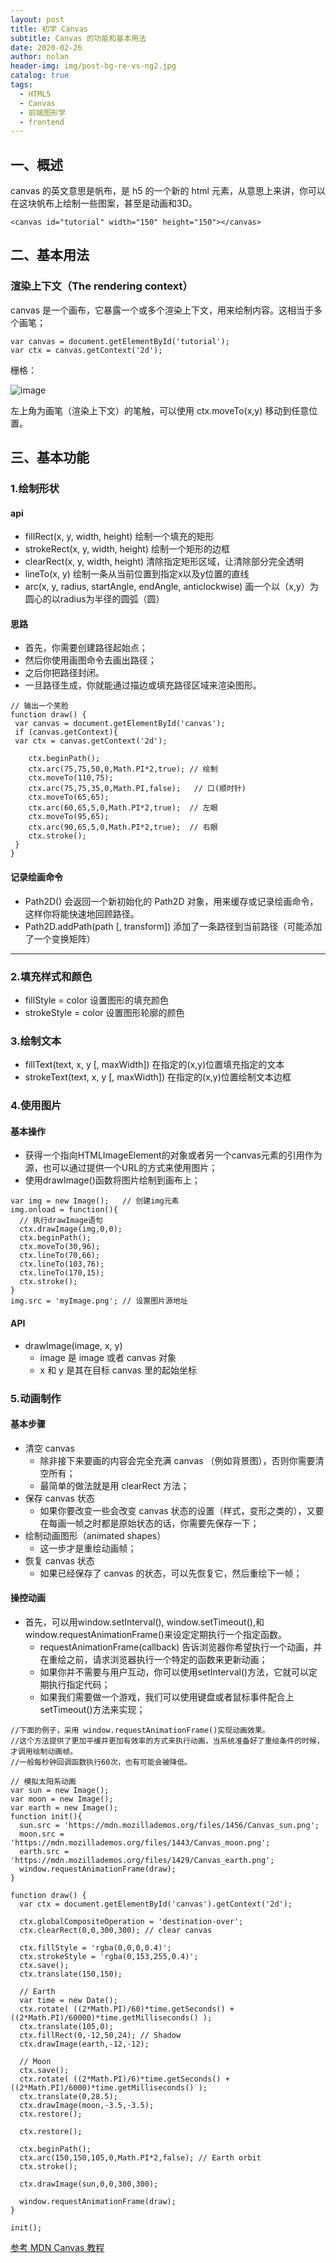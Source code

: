 ```yaml
---
layout: post
title: 初学 Canvas 
subtitle: Canvas 的功能和基本用法
date: 2020-02-26
author: nolan
header-img: img/post-bg-re-vs-ng2.jpg
catalog: true
tags:
  - HTML5
  - Canvas
  - 前端图形学
  - frontend
---
```


##  一、概述
canvas 的英文意思是帆布，是 h5 的一个新的 html 元素，从意思上来讲，你可以在这块帆布上绘制一些图案，甚至是动画和3D。


```
<canvas id="tutorial" width="150" height="150"></canvas>
```

##  二、基本用法

### 渲染上下文（The rendering context）

canvas 是一个画布，它暴露一个或多个渲染上下文，用来绘制内容。这相当于多个画笔；


```
var canvas = document.getElementById('tutorial');
var ctx = canvas.getContext('2d');
```

栅格：

![image](https://media.prod.mdn.mozit.cloud/attachments/2012/07/09/224/70658d72d2408295cdfba55e6cd5fcc8/Canvas_default_grid.png)

左上角为画笔（渲染上下文）的笔触，可以使用 ctx.moveTo(x,y) 移动到任意位置。

##  三、基本功能

###   1.绘制形状

####   api

-  fillRect(x, y, width, height)
绘制一个填充的矩形
-   strokeRect(x, y, width, height)
绘制一个矩形的边框
-   clearRect(x, y, width, height)
清除指定矩形区域，让清除部分完全透明
-   lineTo(x, y) 绘制一条从当前位置到指定x以及y位置的直线
-   arc(x, y, radius, startAngle, endAngle, anticlockwise)
画一个以（x,y）为圆心的以radius为半径的圆弧（圆）

####    思路

-   首先，你需要创建路径起始点；
-   然后你使用画图命令去画出路径；
-   之后你把路径封闭。
-   一旦路径生成，你就能通过描边或填充路径区域来渲染图形。


```
// 输出一个笑脸
function draw() {
 var canvas = document.getElementById('canvas');
 if (canvas.getContext){
 var ctx = canvas.getContext('2d');

    ctx.beginPath();
    ctx.arc(75,75,50,0,Math.PI*2,true); // 绘制
    ctx.moveTo(110,75);
    ctx.arc(75,75,35,0,Math.PI,false);   // 口(顺时针)
    ctx.moveTo(65,65);
    ctx.arc(60,65,5,0,Math.PI*2,true);  // 左眼
    ctx.moveTo(95,65);
    ctx.arc(90,65,5,0,Math.PI*2,true);  // 右眼
    ctx.stroke();
 }
}
```


####    记录绘画命令

-   Path2D() 会返回一个新初始化的 Path2D 对象，用来缓存或记录绘画命令，这样你将能快速地回顾路径。
-   Path2D.addPath(path [, transform]) 添加了一条路径到当前路径（可能添加了一个变换矩阵）
---


###   2.填充样式和颜色

-   fillStyle = color 设置图形的填充颜色
-   strokeStyle = color 设置图形轮廓的颜色

###   3.绘制文本

-   fillText(text, x, y [, maxWidth])   在指定的(x,y)位置填充指定的文本
-   strokeText(text, x, y [, maxWidth]) 在指定的(x,y)位置绘制文本边框

###   4.使用图片

####    基本操作

-   获得一个指向HTMLImageElement的对象或者另一个canvas元素的引用作为源，也可以通过提供一个URL的方式来使用图片；
-   使用drawImage()函数将图片绘制到画布上；


```
var img = new Image();   // 创建img元素
img.onload = function(){
  // 执行drawImage语句
  ctx.drawImage(img,0,0);
  ctx.beginPath();
  ctx.moveTo(30,96);
  ctx.lineTo(70,66);
  ctx.lineTo(103,76);
  ctx.lineTo(170,15);
  ctx.stroke();
}
img.src = 'myImage.png'; // 设置图片源地址
```

####    API
-   drawImage(image, x, y) 
    -   image 是 image 或者 canvas 对象
    -   x 和 y 是其在目标 canvas 里的起始坐标


###   5.动画制作

####    基本步骤
-   清空 canvas
    -   除非接下来要画的内容会完全充满 canvas （例如背景图），否则你需要清空所有；
    -   最简单的做法就是用 clearRect 方法；
-   保存 canvas 状态
    -   如果你要改变一些会改变 canvas 状态的设置（样式，变形之类的），又要在每画一帧之时都是原始状态的话，你需要先保存一下；
-   绘制动画图形（animated shapes）
    -   这一步才是重绘动画帧；
-   恢复 canvas 状态
    -   如果已经保存了 canvas 的状态，可以先恢复它，然后重绘下一帧；

####    操控动画

-   首先，可以用window.setInterval(), window.setTimeout(),和window.requestAnimationFrame()来设定定期执行一个指定函数。
    -   requestAnimationFrame(callback)
告诉浏览器你希望执行一个动画，并在重绘之前，请求浏览器执行一个特定的函数来更新动画；
    -    如果你并不需要与用户互动，你可以使用setInterval()方法，它就可以定期执行指定代码；
    -    如果我们需要做一个游戏，我们可以使用键盘或者鼠标事件配合上setTimeout()方法来实现；


```
//下面的例子，采用 window.requestAnimationFrame()实现动画效果。
//这个方法提供了更加平缓并更加有效率的方式来执行动画，当系统准备好了重绘条件的时候，才调用绘制动画帧。
//一般每秒钟回调函数执行60次，也有可能会被降低。

// 模拟太阳系动画
var sun = new Image();
var moon = new Image();
var earth = new Image();
function init(){
  sun.src = 'https://mdn.mozillademos.org/files/1456/Canvas_sun.png';
  moon.src = 'https://mdn.mozillademos.org/files/1443/Canvas_moon.png';
  earth.src = 'https://mdn.mozillademos.org/files/1429/Canvas_earth.png';
  window.requestAnimationFrame(draw);
}

function draw() {
  var ctx = document.getElementById('canvas').getContext('2d');

  ctx.globalCompositeOperation = 'destination-over';
  ctx.clearRect(0,0,300,300); // clear canvas

  ctx.fillStyle = 'rgba(0,0,0,0.4)';
  ctx.strokeStyle = 'rgba(0,153,255,0.4)';
  ctx.save();
  ctx.translate(150,150);

  // Earth
  var time = new Date();
  ctx.rotate( ((2*Math.PI)/60)*time.getSeconds() + ((2*Math.PI)/60000)*time.getMilliseconds() );
  ctx.translate(105,0);
  ctx.fillRect(0,-12,50,24); // Shadow
  ctx.drawImage(earth,-12,-12);

  // Moon
  ctx.save();
  ctx.rotate( ((2*Math.PI)/6)*time.getSeconds() + ((2*Math.PI)/6000)*time.getMilliseconds() );
  ctx.translate(0,28.5);
  ctx.drawImage(moon,-3.5,-3.5);
  ctx.restore();

  ctx.restore();
  
  ctx.beginPath();
  ctx.arc(150,150,105,0,Math.PI*2,false); // Earth orbit
  ctx.stroke();
 
  ctx.drawImage(sun,0,0,300,300);

  window.requestAnimationFrame(draw);
}

init();
```


[参考 MDN Canvas 教程](https://developer.mozilla.org/zh-CN/docs/Web/API/Canvas_API/Tutorial)
